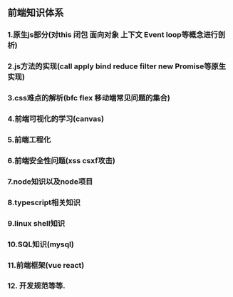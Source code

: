 ##  前端知识体系

### 1.原生js部分(对this 闭包 面向对象 上下文 Event loop等概念进行剖析)

### 2.js方法的实现(call apply bind reduce filter new Promise等原生实现)

### 3.css难点的解析(bfc flex 移动端常见问题的集合)

### 4.前端可视化的学习(canvas)

### 5.前端工程化

### 6.前端安全性问题(xss csxf攻击)

### 7.node知识以及node项目

### 8.typescript相关知识

### 9.linux shell知识

### 10.SQL知识(mysql)

### 11.前端框架(vue react)

### 12. 开发规范等等.
